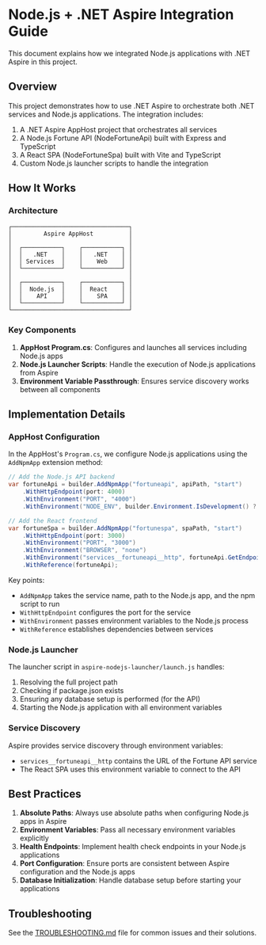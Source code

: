 # Node.js + .NET Aspire Integration Guide

This document explains how we integrated Node.js applications with .NET Aspire in this project.

## Overview

This project demonstrates how to use .NET Aspire to orchestrate both .NET services and Node.js applications. The integration includes:

1. A .NET Aspire AppHost project that orchestrates all services
2. A Node.js Fortune API (NodeFortuneApi) built with Express and TypeScript
3. A React SPA (NodeFortuneSpa) built with Vite and TypeScript
4. Custom Node.js launcher scripts to handle the integration

## How It Works

### Architecture

```
┌─────────────────────────────────┐
│         Aspire AppHost          │
│                                 │
│  ┌───────────┐    ┌───────────┐ │
│  │   .NET    │    │   .NET    │ │
│  │ Services  │    │    Web    │ │
│  └───────────┘    └───────────┘ │
│                                 │
│  ┌───────────┐    ┌───────────┐ │
│  │  Node.js  │    │  React    │ │
│  │    API    │    │    SPA    │ │
│  └───────────┘    └───────────┘ │
└─────────────────────────────────┘
```

### Key Components

1. **AppHost Program.cs**: Configures and launches all services including Node.js apps
2. **Node.js Launcher Scripts**: Handle the execution of Node.js applications from Aspire
3. **Environment Variable Passthrough**: Ensures service discovery works between all components

## Implementation Details

### AppHost Configuration

In the AppHost's `Program.cs`, we configure Node.js applications using the `AddNpmApp` extension method:

```csharp
// Add the Node.js API backend
var fortuneApi = builder.AddNpmApp("fortuneapi", apiPath, "start")
    .WithHttpEndpoint(port: 4000)
    .WithEnvironment("PORT", "4000")
    .WithEnvironment("NODE_ENV", builder.Environment.IsDevelopment() ? "development" : "production");

// Add the React frontend
var fortuneSpa = builder.AddNpmApp("fortunespa", spaPath, "start")
    .WithHttpEndpoint(port: 3000)
    .WithEnvironment("PORT", "3000")
    .WithEnvironment("BROWSER", "none")
    .WithEnvironment("services__fortuneapi__http", fortuneApi.GetEndpoint("http"))
    .WithReference(fortuneApi);
```

Key points:
- `AddNpmApp` takes the service name, path to the Node.js app, and the npm script to run
- `WithHttpEndpoint` configures the port for the service
- `WithEnvironment` passes environment variables to the Node.js process
- `WithReference` establishes dependencies between services

### Node.js Launcher

The launcher script in `aspire-nodejs-launcher/launch.js` handles:

1. Resolving the full project path
2. Checking if package.json exists
3. Ensuring any database setup is performed (for the API)
4. Starting the Node.js application with all environment variables

### Service Discovery

Aspire provides service discovery through environment variables:

- `services__fortuneapi__http` contains the URL of the Fortune API service
- The React SPA uses this environment variable to connect to the API

## Best Practices

1. **Absolute Paths**: Always use absolute paths when configuring Node.js apps in Aspire
2. **Environment Variables**: Pass all necessary environment variables explicitly
3. **Health Endpoints**: Implement health check endpoints in your Node.js applications
4. **Port Configuration**: Ensure ports are consistent between Aspire configuration and the Node.js apps
5. **Database Initialization**: Handle database setup before starting your applications

## Troubleshooting

See the [TROUBLESHOOTING.md](./TROUBLESHOOTING.md) file for common issues and their solutions.
